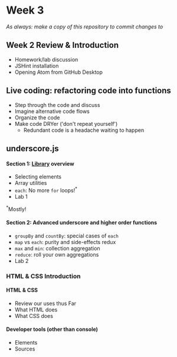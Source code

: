 # Week 3

*As always: make a copy of this repository to commit changes to*

## Week 2 Review & Introduction
- Homework/lab discussion
- JSHint installation
- Opening Atom from GitHub Desktop

## Live coding: refactoring code into functions
- Step through the code and discuss
- Imagine alternative code flows
- Organize the code
- Make code DRYer ('don't repeat yourself')
    - Redundant code is a headache waiting to happen

## underscore.js

#### Section 1: [Library](http://underscorejs.org/) overview
- Selecting elements
- Array utilities
- `each`: No more `for` loops!<sup>*</sup>
- Lab 1

<sup>*</sup>Mostly!


#### Section 2: Advanced underscore and higher order functions
- `groupBy` and `countBy`: special cases of `each`
- `map` vs `each`: purity and side-effects redux
- `max` and `min`: collection aggregation
- `reduce`: roll your own aggregations
- Lab 2

### HTML & CSS Introduction

#### HTML & CSS
- Review our uses thus Far
- What HTML does
- What CSS does

#### Developer tools (other than console)
- Elements
- Sources
